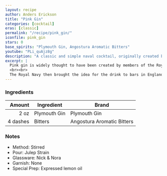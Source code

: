 ```yaml
---
layout: recipe
author: Anders Erickson
title: "Pink Gin"
categories: [cocktail]
eras: [classic]
permalink: "/recipe/pink_gin/"
iconfile: pink_gin
stars: 0
base_spirits: "Plymouth Gin, Angostura Aromatic Bitters"
youtube: "PLi_quAjz8g"
description: "A classic and simple naval cocktail, originally created by adding a few dashes of Angostura bitters to Plymouth gin."
excerpt: |
  Pink gin is widely thought to have been created by members of the Royal Navy. Plymouth gin is a 'sweet' gin, as opposed to London gin which is 'dry', and was added to Angostura Aromatic Bitters to make the consumption of Angostura Aromatic Bitters more enjoyable as they were used as a treatment for sea sickness in 1824 by Dr. Johann Gottlieb Benjamin Siegert.
  <br><br>
  The Royal Navy then brought the idea for the drink to bars in England, where this method of serving was first noted on the mainland. By the 1870s, gin was becoming increasingly popular and many of the finer establishments in England were serving pink gins.
---
```


### Ingredients

|   Amount | Ingredient   | Brand                      |
| -------: | ------------ | -------------------------- |
|     2 oz | Plymouth Gin | Plymouth Gin               |
| 4 dashes | Bitters      | Angostura Aromatic Bitters |

### Notes

- Method: Stirred
- Pour: Julep Strain
- Glassware: Nick & Nora
- Garnish: None
- Special Prep: Expressed lemon oil
